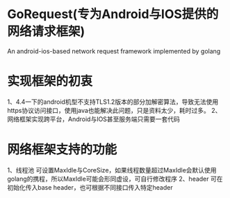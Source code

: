 # GoRequest(专为Android与IOS提供的网络请求框架)
An android-ios-based network request framework implemented by golang
# 实现框架的初衷
1、4.4一下的android机型不支持TLS1.2版本的部分加解密算法，导致无法使用https协议访问接口，使用java也能解决此问题，只是资料太少，耗时过多。
2、网络框架实现跨平台，Android与IOS甚至服务端只需要一套代码
# 网络框架支持的功能
1、线程池
可设置MaxIdle与CoreSize，如果线程数量超过MaxIdle会默认使用golang的携程，所以MaxIdle可能会形同虚设，可自行修改程序
2、header
可在初始化传入base header，也可根据不同接口传入特定header
